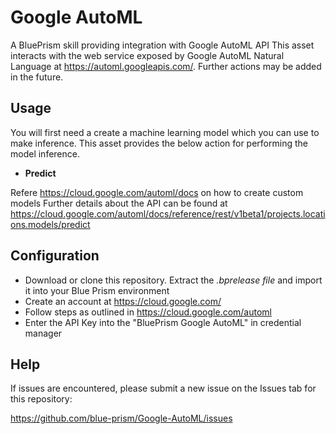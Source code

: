 # Google AutoML
A BluePrism skill providing integration with Google AutoML API
This asset interacts with the web service exposed by Google AutoML Natural Language at <https://automl.googleapis.com/>. Further actions may be added in the future.

## Usage
You will first need a create a machine learning model which you can use to make inference. This asset provides the below action for performing the model inference.

* **Predict**

Refere <https://cloud.google.com/automl/docs> on how to create custom models
Further details about the API can be found at <https://cloud.google.com/automl/docs/reference/rest/v1beta1/projects.locations.models/predict>

## Configuration

* Download or clone this repository. Extract the *.bprelease file* and import it into your Blue Prism environment
* Create an account at <https://cloud.google.com/>
* Follow steps as outlined in <https://cloud.google.com/automl>
* Enter the API Key into the "BluePrism Google AutoML" in credential manager

## Help

If issues are encountered, please submit a new issue on the Issues tab for this repository:

https://github.com/blue-prism/Google-AutoML/issues

